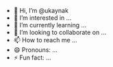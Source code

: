 - 👋 Hi, I’m @ukaynak
- 👀 I’m interested in ...
- 🌱 I’m currently learning ...
- 💞️ I’m looking to collaborate on ...
- 📫 How to reach me ...
- 😄 Pronouns: ...
- ⚡ Fun fact: ...

<!---
ukaynak/ukaynak is a ✨ special ✨ repository because its `README.md` (this file) appears on your GitHub profile.
You can click the Preview link to take a look at your changes.
--->
